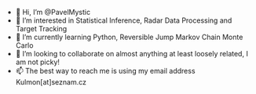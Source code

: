 - 👋 Hi, I’m @PavelMystic
- 👀 I’m interested in Statistical Inference, Radar Data Processing and Target Tracking
- 🌱 I’m currently learning Python, Reversible Jump Markov Chain Monte Carlo
- 💞️ I’m looking to collaborate on almost anything at least loosely related, I am not picky!
- 📫 The best way to reach me is using my email address Kulmon[at]seznam.cz

<!---
PavelMystic/PavelMystic is a ✨ special ✨ repository because its `README.md` (this file) appears on your GitHub profile.
You can click the Preview link to take a look at your changes.
--->

